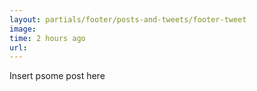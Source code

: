 ```yaml
---
layout: partials/footer/posts-and-tweets/footer-tweet
image:
time: 2 hours ago
url:
---
```


Insert psome post here
